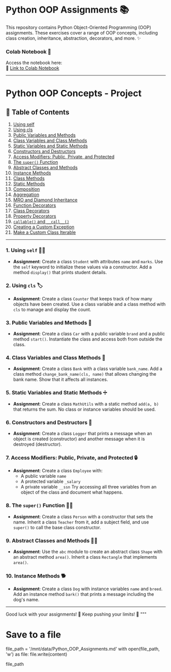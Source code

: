 
# Python OOP Assignments 📚

This repository contains Python Object-Oriented Programming (OOP) assignments. These exercises cover a range of OOP concepts, including class creation, inheritance, abstraction, decorators, and more. ✨


### Colab Notebook 📓
Access the notebook here:  
🔗 [Link to Colab Notebook](https://colab.research.google.com/drive/1P_dH5oUycTXT5XFEuYYWKcBQFHHcL0OX?usp=sharing)

---

# Python OOP Concepts - Project

## 📜 Table of Contents
1. [Using self](https://colab.research.google.com/drive/1P_dH5oUycTXT5XFEuYYWKcBQFHHcL0OX#scrollTo=lp1tvec-7fvT&line=4&uniqifier=1)
2. [Using cls](https://colab.research.google.com/drive/1P_dH5oUycTXT5XFEuYYWKcBQFHHcL0OX#scrollTo=1bjqjxIv70F-&line=4&uniqifier=1)
3. [Public Variables and Methods](https://colab.research.google.com/drive/1P_dH5oUycTXT5XFEuYYWKcBQFHHcL0OX#scrollTo=4xiyl1ke73ZH&line=3&uniqifier=1)
4. [Class Variables and Class Methods](https://colab.research.google.com/drive/1P_dH5oUycTXT5XFEuYYWKcBQFHHcL0OX#scrollTo=kz1IW0W-77GW&line=3&uniqifier=1)
5. [Static Variables and Static Methods](https://colab.research.google.com/drive/1P_dH5oUycTXT5XFEuYYWKcBQFHHcL0OX#scrollTo=wjPtJUEO79vS&line=2&uniqifier=1)
6. [Constructors and Destructors](https://colab.research.google.com/drive/1P_dH5oUycTXT5XFEuYYWKcBQFHHcL0OX#scrollTo=e35P1BJ-8Dwd&line=2&uniqifier=1)
7. [Access Modifiers: Public, Private, and Protected](https://colab.research.google.com/drive/1P_dH5oUycTXT5XFEuYYWKcBQFHHcL0OX#scrollTo=oW2_TwND8VY2&line=4&uniqifier=1)
8. [The `super()` Function](https://colab.research.google.com/drive/1P_dH5oUycTXT5XFEuYYWKcBQFHHcL0OX#scrollTo=lIE_murM8YPw&line=4&uniqifier=1)
9. [Abstract Classes and Methods](https://colab.research.google.com/drive/1P_dH5oUycTXT5XFEuYYWKcBQFHHcL0OX#scrollTo=cyAnHX_M8bEv&line=8&uniqifier=1)
10. [Instance Methods](https://colab.research.google.com/drive/1P_dH5oUycTXT5XFEuYYWKcBQFHHcL0OX#scrollTo=LxnOJT2k8d2r&line=2&uniqifier=1)
11. [Class Methods](https://colab.research.google.com/drive/1P_dH5oUycTXT5XFEuYYWKcBQFHHcL0OX#scrollTo=IJ3ZK6998gyA&line=3&uniqifier=1)
12. [Static Methods](https://colab.research.google.com/drive/1P_dH5oUycTXT5XFEuYYWKcBQFHHcL0OX#scrollTo=25hQ0KBE8jmb&line=3&uniqifier=1)
13. [Composition](https://colab.research.google.com/drive/1P_dH5oUycTXT5XFEuYYWKcBQFHHcL0OX#scrollTo=84if5Y3K8mAc&line=11&uniqifier=1)
14. [Aggregation](https://colab.research.google.com/drive/1P_dH5oUycTXT5XFEuYYWKcBQFHHcL0OX#scrollTo=SmO76AmR8piN&line=3&uniqifier=1)
15. [MRO and Diamond Inheritance](https://colab.research.google.com/drive/1P_dH5oUycTXT5XFEuYYWKcBQFHHcL0OX#scrollTo=P9UiwQmE8snr&line=3&uniqifier=1)
16. [Function Decorators](https://colab.research.google.com/drive/1P_dH5oUycTXT5XFEuYYWKcBQFHHcL0OX#scrollTo=mIrObq5B8vbr&line=4&uniqifier=1)
17. [Class Decorators](https://colab.research.google.com/drive/1P_dH5oUycTXT5XFEuYYWKcBQFHHcL0OX#scrollTo=jPmDerW88yJL&line=11&uniqifier=1)
18. [Property Decorators](https://colab.research.google.com/drive/1P_dH5oUycTXT5XFEuYYWKcBQFHHcL0OX#scrollTo=WtAZiPCA82Xh&line=5&uniqifier=1)
19. [`callable()` and `__call__()`](https://colab.research.google.com/drive/1P_dH5oUycTXT5XFEuYYWKcBQFHHcL0OX#scrollTo=new1wYI285hd&line=4&uniqifier=1)
20. [Creating a Custom Exception](https://colab.research.google.com/drive/1P_dH5oUycTXT5XFEuYYWKcBQFHHcL0OX#scrollTo=nVlmG3j188Y-&line=7&uniqifier=1)
21. [Make a Custom Class Iterable](https://colab.research.google.com/drive/1P_dH5oUycTXT5XFEuYYWKcBQFHHcL0OX#scrollTo=Tlg0RoXn8_RU&line=9&uniqifier=1)


---


### 1. **Using `self`** 🧑‍💻  
- **Assignment**: Create a class `Student` with attributes `name` and `marks`. Use the `self` keyword to initialize these values via a constructor. Add a method `display()` that prints student details.

### 2. **Using `cls`** 🏷  
- **Assignment**: Create a class `Counter` that keeps track of how many objects have been created. Use a class variable and a class method with `cls` to manage and display the count.

### 3. **Public Variables and Methods** 🚗  
- **Assignment**: Create a class `Car` with a public variable `brand` and a public method `start()`. Instantiate the class and access both from outside the class.

### 4. **Class Variables and Class Methods** 🏦  
- **Assignment**: Create a class `Bank` with a class variable `bank_name`. Add a class method `change_bank_name(cls, name)` that allows changing the bank name. Show that it affects all instances.

### 5. **Static Variables and Static Methods** ➗  
- **Assignment**: Create a class `MathUtils` with a static method `add(a, b)` that returns the sum. No class or instance variables should be used.

### 6. **Constructors and Destructors** 🔨  
- **Assignment**: Create a class `Logger` that prints a message when an object is created (constructor) and another message when it is destroyed (destructor).

### 7. **Access Modifiers: Public, Private, and Protected** 🔒  
- **Assignment**: Create a class `Employee` with:
  - A public variable `name`
  - A protected variable `_salary`
  - A private variable `__ssn`
  Try accessing all three variables from an object of the class and document what happens.

### 8. **The `super()` Function** 🦸‍♂️  
- **Assignment**: Create a class `Person` with a constructor that sets the name. Inherit a class `Teacher` from it, add a subject field, and use `super()` to call the base class constructor.

### 9. **Abstract Classes and Methods** 🧑‍🏫  
- **Assignment**: Use the `abc` module to create an abstract class `Shape` with an abstract method `area()`. Inherit a class `Rectangle` that implements `area()`.

### 10. **Instance Methods** 🐕  
- **Assignment**: Create a class `Dog` with instance variables `name` and `breed`. Add an instance method `bark()` that prints a message including the dog's name.

---

Good luck with your assignments! 🚀 Keep pushing your limits! 💪
"""

# Save to a file
file_path = '/mnt/data/Python_OOP_Assignments.md'
with open(file_path, 'w') as file:
    file.write(content)

file_path



